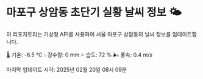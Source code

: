 
# 마포구 상암동 초단기 실황 날씨 정보 🌤️

이 리포지토리는 기상청 API를 사용하여 서울 마포구 상암동의 날씨 정보를 업데이트합니다. 

🌡️ 기온: -6.5 ℃
💧 강수량: 0 mm
💦 습도: 72 %
🌬️ 풍속: 0.4 m/s

마지막 업데이트 시각: 2025년 02월 20일 08시 09분    
